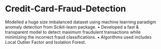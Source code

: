 # Credit-Card-Fraud-Detection
Modelled a huge size imbalanced dataset using machine learning paradigm anomaly detection from Scikit-learn package. • Developed a fast &amp; transparent model to detect maximum fraudulent transactions while minimizing the incorrect fraud classifications. • Algorithms used includes Local Outlier Factor and Isolation Forest.
